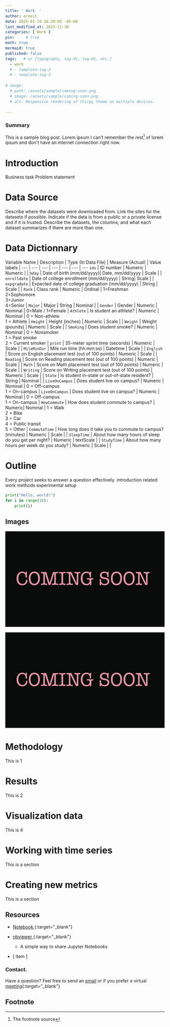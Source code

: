 ```yaml
---
title: ' Work  '
author: ernest
date: 2025-01-10 16:20:02 -05:00
last_modified_at: 2023-11-30
categories: [ Work ]
pin:     # true
math: true
mermaid: true
published: false
tags:   # or [typography, tag-01, tag-02, etc.]
  - work
  # - tamplate-tag-2
  # - template-tag-3

# image: 
  # path: /assets/sample/coming-soon.png
  # image: /assets/sample/coming-soon.png
  # alt: Responsive rendering of Chirpy theme on multiple devices.

---
```






<!-- 

> All content provided is for informational purposes only and shown case studies examples for open source data resources. The articles, notes and case study on this website are my own the way on seen opportunities and problem-solving but don’t necessarily represent the positions, strategies, or opinions of my past or current employer or its subsidiaries. I make no representations as to the accuracy or completeness of any information found here or by following any links. I will not be liable for any errors or omissions in this information nor for the availability of this information. I will not be liable for any losses, injuries, or damages from the display or use of this information.
{: .prompt-info }

> All statements are my own, and do not necessarily reflect the opinion(s) of the past or current employer, or previous or current educational institution. The information contained in this report/article/note is meant for the purposes of information only and is not intended to be investment, legal, tax or other advice, nor is it intended to be relied upon in making an investment or other decision. This information provided with my own understanding which the authors and publishers are not providing advice on legal, economic, investment or other professional issues and services. 
{: .prompt-info }


## Explain the why I worked in this problem.


1. Introduction
  Business task
  Probleme statement

2. Data sources
  In this section, you will describe all the datasets you are using. Use the following format:
    Describe where the datasets were downloaded from.
    Link the sites for the datasets if possible.
    Indicate if the data is from a public or a private license and if it is trusted.
    Describe the datasets, the columns, and what each dataset summarizes if there are more than one.

3. Documentation of cleaning and manipulation

4. Summary of data analysis
5. Key visualization and findings
  Make sure to list the key findings from the analysis that we did in the step earlier, list them out in layman's terms, and remember that the people you are presenting to will not be data analysts so make it as plain as day.
6. Recommendations
  Here, you will provide high-level recommendations from the key findings, make sure they align with the goal and business task you were given, and also answer the problem statement of the project.

STATISTICAL Problem
PLAN
  What specific statistical operations does this problem call for?
SOLVE
  Make the graphs and carry out the calculation needed for this problem
CONCLUDE
  Give the practical conclusion in the setting of the real-world problem


CONFIDENCE intervals
STATE

PLAN

SOLVE

CONCLUDE



TEST OF SIGNIFICANCE
STATE
  What is the practical question that requires a statistical test?

PLAN
  Identify the parameter, state null and alternative hypotheses, and choose the type of test that fits the situation.

SOLVE
  Carry out the test in three phases:
      1. Check the conditions for the test you plan to use
      2. Calculate the test statistic
      3. Find the p-value

CONCLUDE
  Return to the practical question to describe the results in this settings




<!-- 

> DISCLAIMER
- The information contained in this report/article/note is meant for the purposes of information only and is not intended to be investment, legal, tax or other advice, nor is it intended to be relied upon in making an investment or other decision. This report is provided with the understanding that the authors and publishers are not providing advice on legal, economic, investment or other professional issues and services. 
- I am not responsible for the content of websites and information resources that may be referenced in the report. The access provided to these sites or the provision of such information resources does not constitute an endorsement by myself. of the information contained therein. However, unless expressly stated otherwise, the opinions, recommendations, findings, interpretations and conclusions expressed in this report represent the views of myself. 
- The inclusion of company examples does not in any way constitute an endorsement of these organisations by myself or the signatories to the Principles for Responsible Investment. While I have endeavoured to ensure that the information contained in this report has been obtained from reliable and up-to-date sources, the changing nature of statistics, laws, rules and regulations may result in delays, omissions or inaccuracies in information contained in this report. I am not responsible for any errors or omissions, or for any decision made or action taken based on information contained in this report, or for any loss or damage arising from or caused by such decision or action. All information in this report is provided “as-is”, with no guarantee of completeness, accuracy, timeliness or of the results obtained from the use of this information, and without warranty of any kind, expressed or implied.
{: .prompt-info }


   -->










### Summary


This is a sample blog post. Lorem ipsum I can't remember the rest[^1] of lorem ipsum and don't have an internet connection right now. 


# Introduction 
  Business task
  Problem statement


# Data Source
   Describe where the datasets were downloaded from.
    Link the sites for the datasets if possible.
    Indicate if the data is from a public or a private license and if it is trusted.
    Describe the datasets, the columns, and what each dataset summarizes if there are more than one.




# Data Dictionnary

Variable Name | Description | Type (In Data File) | Measure (Actual) | Value labels | 
--- | --- | --- | --- | --- | --- | ---
`ids` | ID number | Numeric | Numeric |  | 
`bday` | Date of birth (mm/dd/yyyy)| Date, mm/dd/yyyy | Scale |  | 
`enrolldate` | Date of college enrollment (mm/dd/yyyy) | String| Scale |  | 
`expgradate` | Expected date of college graduation (mm/dd/yyyy) | String | Scale |  |
`Rank` | Class rank | Numeric | Ordinal | 1=Freshman <br> 2=Sophomore <br> 3=Junior <br> 4=Senior |
`Major` | Major | String | Nominal |  |
`Gender` | Gender | Numeric | Nominal | 0=Male / 1=Female |
`Athlete` | Is student an athlete? | Numeric | Nominal | 0 = Non-athlete <br> 1 = Athlete |
`Height` | Height (inches) | Numeric | Scale |  |
`Weight` | Weight (pounds) | Numeric | Scale |  |
`Smoking` | Does student smoke? | Numeric | Nominal | 0 = Nonsmoker <br> 1 = Past smoke <br> 2 = Current smoker |
`print` | 35-meter sprint time (seconds) | Numeric | Scale |  |
`MileMinDur` | Mile run time (hh:mm:ss) | Datetime | Scale |  |
`English` | Score on English placement test (out of 100 points) | Numeric | Scale |  |
`Reading` | Score on Reading placement test (out of 100 points) | Numeric | Scale |  |
`Math` | Score on Math placement test (out of 100 points) | Numeric | Scale |  |
`Writing` | Score on Writing placement test (out of 100 points) | Numeric | Scale |  |
`State` | Is student in-state or out-of-state resident? | String | Nominal |  |
`LiveOnCampus` | Does student live on campus? | Numeric | Nominal | 0 = Off-campus <br> 1 = On-campus |
`LiveOnCampus` | Does student live on campus? | Numeric | Nominal | 0 = Off-campus <br> 1 = On-campus |
`HowCommute` | How does student commute to campus? | Numeric| Nominal | 1 = Walk  <br> 2  = Bike  <br> 3 = Car <br> 4 = Public transit <br> 5 = Other |
`CommuteTime` | How long does it take you to commute to campus? (minutes) | Numeric | Scale |  |
`SleepTime` | About how many hours of sleep do you get per night? | Numeric | textScale |  |
`StudyTime` | About how many hours per week do you study? | Numeric | Scale |  |





# Outline
  Every project seeks to answer a question effectively. 
    introduction
    related work
    methods
    experimental setup




```python
print("Hello, world!")
for i in range(10):
    print(i)
```
## Images

<div style="text-align: center;">

![alt text]( /assets/sample/coming-soon.png "Our logo")

</div>


![example {caption=Caption - changeme.}]( /assets/sample/coming-soon.png )





# Methodology

  This is 1

# Results

  This is 2

# Visualization data
  
  This is 4


# Working with time series

  This is a section

# Creating new metrics

  This is a section






## Resources

  - [ Notebook ]( /assets/projects/wheat_seeds.html ){:target="_blank"}
  - [ nbviewer ]( https://nbviewer.org/ ){:target="_blank"}
      - A simple way to share Jupyter Notebooks

  - [ item ]











### Contact. 

Have a question? Feel free to send an [email](mailto:s.ernest@gmx.us) or if you prefer a virtual [meeting]( https://calendly.com/s-earnest/15min ){:target="_blank"}






## Footnote

[^1]: The footnote source


